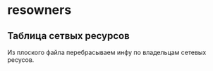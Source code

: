 # resowners
## Таблица сетвых ресурсов  
Из плоского файла перебрасываем инфу по владельцам сетевых ресусов.
